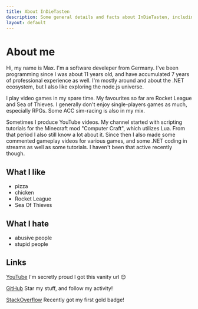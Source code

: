 ```yaml
---
title: About InDieTasten
description: Some general details and facts about InDieTasten, including social media links.
layout: default
---
```


# About me

Hi, my name is Max. I'm a software develeper from Germany. I've been programming since I was about 11 years old, and have accumulated 7 years of professional experience as well. I'm mostly around and about the .NET ecosystem, but I also like exploring the node.js universe.

I play video games in my spare time. My favourites so far are Rocket League and Sea of Thieves. I generally don't enjoy single-players games as much, especially RPGs. Some ACC sim-racing is also in my mix.

Sometimes I produce YouTube videos. My channel started with scripting tutorials for the Minecraft mod "Computer Craft", which utilizes Lua. From that period I also still know a lot about it. Since then I also made some commented gameplay videos for various games, and some .NET coding in streams as well as some tutorials. I haven't been that active recently though.

## What I like

- pizza
- chicken
- Rocket League
- Sea Of Thieves

## What I hate

- abusive people
- stupid people

## Links

[YouTube](https://youtube.com/indietasten)
I'm secretly proud I got this vanity url 😊

[GitHub](https://github.com/indietasten)
Star my stuff, and follow my activity!

[StackOverflow](https://stackoverflow.com/users/3919195/indietasten)
Recently got my first gold badge!


